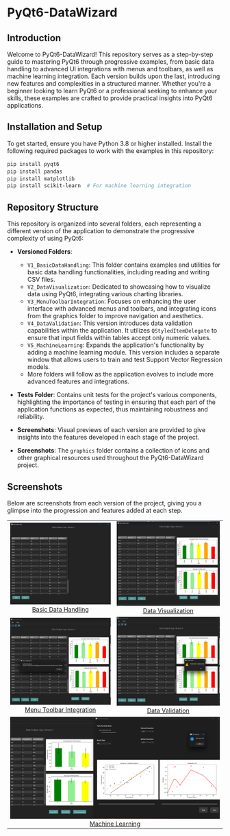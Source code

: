 # PyQt6-DataWizard

## Introduction
Welcome to PyQt6-DataWizard! This repository serves as a step-by-step guide to mastering PyQt6 through progressive examples, from basic data handling to advanced UI integrations with menus and toolbars, as well as machine learning integration. Each version builds upon the last, introducing new features and complexities in a structured manner. Whether you're a beginner looking to learn PyQt6 or a professional seeking to enhance your skills, these examples are crafted to provide practical insights into PyQt6 applications.

## Installation and Setup
To get started, ensure you have Python 3.8 or higher installed. Install the following required packages to work with the examples in this repository:

```bash
pip install pyqt6
pip install pandas
pip install matplotlib
pip install scikit-learn  # For machine learning integration
```

## Repository Structure

This repository is organized into several folders, each representing a different version of the application to demonstrate the progressive complexity of using PyQt6:

- **Versioned Folders**:
  - `V1_BasicDataHandling`: This folder contains examples and utilities for basic data handling functionalities, including reading and writing CSV files.
  - `V2_DataVisualization`: Dedicated to showcasing how to visualize data using PyQt6, integrating various charting libraries.
  - `V3_MenuToolbarIntegration`: Focuses on enhancing the user interface with advanced menus and toolbars, and integrating icons from the graphics folder to improve navigation and aesthetics.
  - `V4_DataValidation`: This version introduces data validation capabilities within the application. It utilizes `QStyledItemDelegate` to ensure that input fields within tables accept only numeric values.
  - `V5_MachineLearning`: Expands the application's functionality by adding a machine learning module. This version includes a separate window that allows users to train and test Support Vector Regression models. 
  - More folders will follow as the application evolves to include more advanced features and integrations.

- **Tests Folder**: Contains unit tests for the project's various components, highlighting the importance of testing in ensuring that each part of the application functions as expected, thus maintaining robustness and reliability.

- **Screenshots**: Visual previews of each version are provided to give insights into the features developed in each stage of the project.
- **Screenshots**: The `graphics` folder contains a collection of icons and other graphical resources used throughout the PyQt6-DataWizard project. 


## Screenshots

Below are screenshots from each version of the project, giving you a glimpse into the progression and features added at each step.

<table>
  <tr>
    <td align="center">
      <a href="V1_BasicDataHandling">
        <img src="Screenshots/v1.png" alt="Basic Data Handling" width="400"><br>
        Basic Data Handling
      </a>
    </td>
    <td align="center">
      <a href="V2_DataVisualization">
        <img src="Screenshots/v2.png" alt="Data Visualization" width="400"><br>
        Data Visualization
      </a>
    </td>
  </tr>
  <tr>
    <td align="center">
      <a href="V3_MenuToolbarIntegration">
        <img src="Screenshots/v3.png" alt="Menu and Toolbar Integration" width="400"><br>
        Menu Toolbar Integration
      </a>
    </td>
    <td align="center">
      <a href="V4_DataValidation">
        <img src="Screenshots/v4.png" alt="Data Validation" width="400"><br>
        Data Validation
      </a>
    </td>
  </tr>
  <tr>
    <td colspan="2" align="center"> <!-- This cell spans both columns -->
      <a href="V5_MachineLearning">
        <img src="Screenshots/v5.png" alt="Machine Learning" width="800"><br>
        Machine Learning
      </a>
    </td>
  </tr>
</table>

